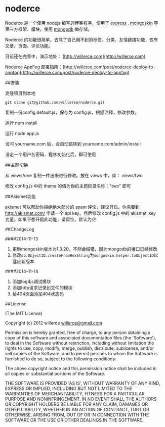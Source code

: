 noderce
=======

Noderce 是一个使用 nodejs 编写的博客程序，使用了 [express](http://expressjs.com/) , [mongoskin](https://github.com/kissjs/node-mongoskin) 等第三方框架、模块。使用 [mongodb](http://www.mongodb.org/) 做存储。

Noderce 的功能很简单。去除了自己用不到的标签、分类、友情链接功能，仅有文章、页面、评论功能。

目前还在完善中，演示地址： [http://willerce.com](http://willerce.com)

Noderce AppFog 部署指南：[http://willerce.com/post/noderce-deploy-to-appfog](http://willerce.com/post/noderce-deploy-to-appfog)

##安装

克隆项目到本地

    git clone git@github.com:willerce/noderce.git

复制一份config.default.js，保存为 config.js，根据注释，修改参数。  

运行 npm install

运行  node app.js

访问  yourname.com 后，会自动跳转到  yourname.com/admin/install

设定一个用户名密码，程序初始化后，即可使用

##主题切换

从 views/one 复制一件出来进行修改。放在 views 中，如： views/two

修改 config.js 中的 theme 的值为你的主题目录名称："two" 即可

##Akismet功能

akismet 可以帮助你拒绝绝大部分的 spam 评论，建议开启。你需要到 http://akismet.com/ 申请一个 api key。然后修改 config.js 中的 akismet_key 变量。如果不想开启此功能，请留空。默认为空

##ChangeLog

####2014-11-13

1. 更新mongoskin版本为1.3.20，不然会报错，因为mongodb的接口已经修改
2. 修改`db.ObjectID.createFromHexString`为`mongoskin.helper.toObjectID`以适应新版本

####2014-11-14

1. 添加log4js调试模块
2. 添加http请求记录到文件的模块
3. 给404页面添加404状态码

##License

(The MIT License)

Copyright (c) 2012 willerce <willerce@gmail.com>

Permission is hereby granted, free of charge, to any person obtaining a copy of this software and associated documentation files (the 'Software'), to deal in the Software without restriction, including without limitation the rights to use, copy, modify, merge, publish, distribute, sublicense, and/or sell copies of the Software, and to permit persons to whom the Software is furnished to do so, subject to the following conditions:

The above copyright notice and this permission notice shall be included in all copies or substantial portions of the Software.

THE SOFTWARE IS PROVIDED 'AS IS', WITHOUT WARRANTY OF ANY KIND, EXPRESS OR IMPLIED, INCLUDING BUT NOT LIMITED TO THE WARRANTIES OF MERCHANTABILITY, FITNESS FOR A PARTICULAR PURPOSE AND NONINFRINGEMENT. IN NO EVENT SHALL THE AUTHORS OR COPYRIGHT HOLDERS BE LIABLE FOR ANY CLAIM, DAMAGES OR OTHER LIABILITY, WHETHER IN AN ACTION OF CONTRACT, TORT OR OTHERWISE, ARISING FROM, OUT OF OR IN CONNECTION WITH THE SOFTWARE OR THE USE OR OTHER DEALINGS IN THE SOFTWARE.